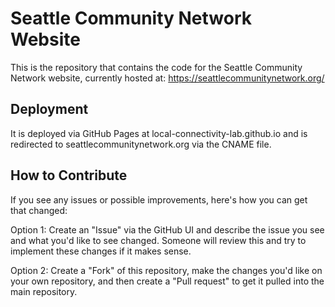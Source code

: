 # Seattle Community Network Website

This is the repository that contains the code for the Seattle Community Network website, currently hosted at: https://seattlecommunitynetwork.org/

## Deployment
It is deployed via GitHub Pages at local-connectivity-lab.github.io and is redirected to seattlecommunitynetwork.org via the CNAME file.

## How to Contribute
If you see any issues or possible improvements, here's how you can get that changed:

Option 1: Create an "Issue" via the GitHub UI and describe the issue you see and what you'd like to see changed. Someone will review this and try to implement these changes if it makes sense.

Option 2: Create a "Fork" of this repository, make the changes you'd like on your own repository, and then create a "Pull request" to get it pulled into the main repository.
